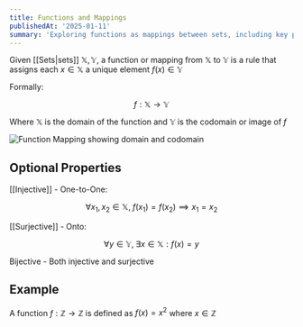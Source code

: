 ```yaml
---
title: Functions and Mappings
publishedAt: '2025-01-11'
summary: 'Exploring functions as mappings between sets, including key properties and classifications.'
---
```


Given [[Sets|sets]] $\mathbb{X}, \mathbb{Y}$, a function or mapping from $\mathbb{X}$ to $\mathbb{Y}$ is a rule that assigns each $x \in \mathbb{X}$ a unique element $f(x) \in \mathbb{Y}$ 

Formally: 

$$
f: \mathbb{X} \longrightarrow \mathbb{Y}
$$

Where $\mathbb{X}$ is the domain of the function and $\mathbb{Y}$ is the codomain or image of $f$

<img 
  src="/assets/BasicMappings.png" 
  alt="Function Mapping showing domain and codomain" 
  width={600} 
  height={400} 
/>

## Optional Properties
[[Injective]] - One-to-One: 

$$
\forall x_1, x_2 \in \mathbb{X}, \; f(x_1)=f(x_2) \implies x_1=x_2
$$

[[Surjective]] - Onto: 

$$
\forall y \in \mathbb{Y}, \; \exists x \in \mathbb{X} : f(x)=y
$$

Bijective - Both injective and surjective

## Example
A function $f: \mathbb{Z} \longrightarrow \mathbb{Z}$ is defined as $f(x)=x^2$ where $x \in \mathbb{Z}$
